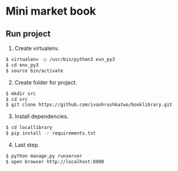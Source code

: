 Mini market book
====================

Run project
--------------------

1. Create virtualenv.
```sh
$ virtualenv -p /usr/bin/python3 evn_py3
$ cd env_py3
$ source bin/activate
```

2. Create folder for project.
```sh
$ mkdir src
$ cd src
$ git clone https://github.com/ivanhrushkatwo/booklibrary.git
```

3. Install dependencies.
```sh
$ cd locallibrary
$ pip install -r requirements.txt
```

4. Last step.
```sh
$ python manage.py runserver
$ open browser http://localhost:8000
```

